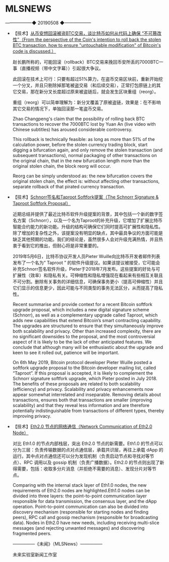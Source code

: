 # ​MLSNEWS
——————◆
20190508
◆——————
* 【技术】[从币安想回滚被盗BTC交易，谈比特币如何从代码上确保 “不可篡改性”（From the perspective of the Coin's intention to roll back the stolen BTC transaction, how to ensure "untouchable modification" of Bitcoin's code is discussed.）](https://media.weibo.cn/article?id=2309404369885965766963&from=timeline&isappinstalled=0)

  赵长鹏所称的，可能回滚（rollback）BTC交易来挽回币安所丢的7000BTC一事（直播视频（带中文字幕））引起很大争议。

  此回滚在技术上可行：只要有超过51%算力，在盗币交易区块前，重新开始挖一个分叉，并且只剔除掉那笔被盗交易（和后续交易），正常打包原链上的其它交易，那在新分叉长度超过原来被盗链后，就会发生区块重组（reorg）。

  重组（reorg）可以简单理解为：新分叉覆盖了原被盗链，效果是：在不影响其它交易的情况下，单独回滚那一笔盗币交易。

  Zhao Changpeng's claim that the possibility of rolling back BTC transactions to recover the 7000BTC lost by Yuan An (live video with Chinese subtitles) has aroused considerable controversy.

  This rollback is technically feasible: as long as more than 51% of the calculation power, before the stolen currency trading block, start digging a bifurcation again, and only remove the stolen transaction (and subsequent transactions), normal packaging of other transactions on the original chain, that in the new bifurcation length more than the original stolen chain, the block reorg will occur.

  Reorg can be simply understood as: the new bifurcation covers the original stolen chain, the effect is: without affecting other transactions, separate rollback of that pirated currency transaction.
* 【技术】[Schnorr签名和Taproot Softfork提案（The Schnorr Signature & Taproot Softfork Proposal）](https://blog.bitmex.com/the-schnorr-signature-taproot-softfork-proposal/?ref=tokendaily)

  近期总结并提供了最近比特币软件升级提案的背景，其中包括一个新的数字签名方案（Schnorr），以及一个名为Taproot的补充升级，它增加了扩展比特币智能合约能力的新功能。升级的结构可确保它们同时提高可扩展性和隐私性。除了增加的复杂性之外，该提案没有明显的缺点，其中最具争议的方面可能是缺乏其他预期的功能。我们的结论是，虽然很多人会对升级充满热情，并且热衷于看到它的推出，但耐心将是非常重要的。

  2019年5月6日，比特币协议开发人员Pieter Wuille向比特币开发者邮件列表发布了一个名为“ Taproot ” 的软件升级提议。如果该提议被接受，它可能会补充Schnorr签名软件升级，Pieter于2018年7月发布。这些提案的好处与可扩展性（效率）和隐私有关。可伸缩性和隐私增强现在看起来有些相互关联且不可分割。删除有关事务的详细信息，可确保事务更小（提高可伸缩性）并且它们显示的信息更少，因此可能与不同类型的事务无法区分，从而提高了隐私性。

  Recent summarise and provide context for a recent Bitcoin softfork upgrade proposal, which includes a new digital signature scheme (Schnorr), as well as a complementary upgrade called Taproot, which adds new capabilities that extend Bitcoin’s smart contracting capability. The upgrades are structured to ensure that they simultaneously improve both scalability and privacy. Other than increased complexity, there are no significant downsides to the proposal, and the most controversial aspect of it is likely to be the lack of other anticipated features. We conclude that although many will be enthusiastic about the upgrade and keen to see it rolled out, patience will be important.

  On 6th May 2019, Bitcoin protocol developer Pieter Wuille posted a softfork upgrade proposal to the Bitcoin developer mailing list, called “Taproot”. If this proposal is accepted, it is likely to complement the Schnorr signature softfork upgrade, which Pieter posted in July 2018. The benefits of these proposals are related to both scalability (efficiency) and privacy. Scalability and privacy enhancements now appear somewhat interrelated and inseparable. Removing details about transactions, ensures both that transactions are smaller (improving scalability) and that they reveal less information and are therefore potentially indistinguishable from transactions of different types, thereby improving privacy.
* 【技术】[Eth2.0 节点的网络通信（Network Communication of Eth2.0 Node）](https://docs.google.com/presentation/d/1S6REcV5mr5HHsOK5OvdCbbif3vzjgTrP2HdSI2XYdPc/edit#slide=id.p)

  对比 Eth1.0 的节点内部栈层，突出 Eth2.0 节点的新需要。Eth1.0 的节点可以分为三层：负责传输数据的点对点通信层，承载共识层，再往上承载 dApp 的运行。其中点对点通信还可以分为发现机制（负责启动节点和寻找对等节点）、RPC 调用以及 gossip 机制（负责广播数据）。Eth2.0 的节点则出现了新得需要，包括：收取多分片消息（并拒绝不需要的消息）、发现分片对等节点。

  Comparing with the internal stack layer of Eth1.0 nodes, the new requirements of Eth2.0 nodes are highlighted.Eth1.0 nodes can be divided into three layers: the point-to-point communication layer responsible for data transmission, the consensus layer, and the dApp operation. Point-to-point communication can also be divided into discovery mechanism (responsible for starting nodes and finding peers), RPC call and gossip mechanism (responsible for broadcasting data). Nodes in Eth2.0 have new needs, including receiving multi-slice messages (and rejecting unwanted messages) and discovering fragmented peers.
  
  —————《未闻》（MLSNews）—————
      
    未来实验室新闻工作室